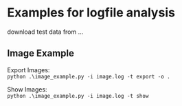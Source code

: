 # Examples for logfile analysis
download test data from ...

## Image Example
Export Images:  
`python .\image_example.py -i image.log -t export -o .`

Show Images:  
`python .\image_example.py -i image.log -t show`